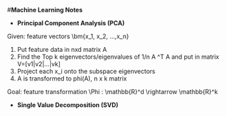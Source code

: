 #**Machine Learning Notes**

* **Principal Component Analysis (PCA)**

Given: feature vectors \bm{x_1, x_2, ...,x_n} 

<!--- \in \mathbb{R}^d
![A Matrix](http://bit.ly/22jA4OG) find the top k eigenvectors/eigenvalues of ![eig](http://bit.ly/1TzbAPa) Project each ![phi](http://bit.ly/22jAJzE) ---> 

1. Put feature data in nxd matrix A
2. Find the Top k eigenvectors/eigenvalues of 1/n A ^T A and put in matrix V=[v1|v2|...|vk]
3. Project each x_i onto the subspace eigenvectors
4. A is transformed to phi(A), n x k matrix

Goal: feature transformation \Phi : \mathbb{R}^d \rightarrow \mathbb{R}^k
* **Single Value Decomposition (SVD)**

